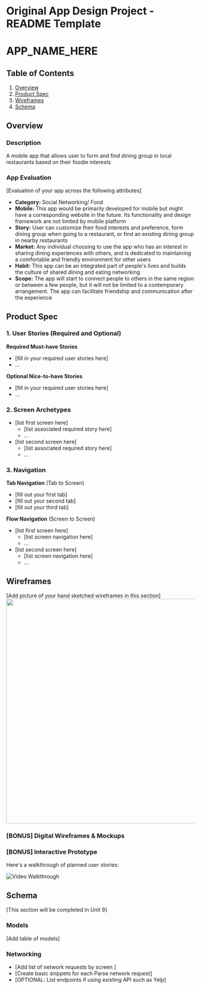 Original App Design Project - README Template
===

# APP_NAME_HERE

## Table of Contents
1. [Overview](#Overview)
1. [Product Spec](#Product-Spec)
1. [Wireframes](#Wireframes)
2. [Schema](#Schema)

## Overview
### Description
A mobile app that allows user to form and find dining group in local restaurants based on their foodie interests

### App Evaluation
[Evaluation of your app across the following attributes]
- **Category:** Social Networking/ Food
- **Mobile:** This app would be primarily developed for mobile but might have a corresponding website in the future. Its functionality and design framework are not limited by mobile platform
- **Story:** User can customize their food interests and preference, form dining group when going to a restaurant, or find an existing dining group in nearby restaurants
- **Market:** Any individual choosing to use the app who has an interest in sharing dining experiences with others, and is dedicated to maintaining a comfortable and friendly environment for other users
- **Habit:** This app can be an integrated part of people's lives and builds the culture of shared dining and eating networking
- **Scope:** The app will start to connect people to others in the same region or between a few people, but it will not be limited to a contemporary arrangement. The app can facilitate friendship and communication after the experience 

## Product Spec

### 1. User Stories (Required and Optional)

**Required Must-have Stories**

* [fill in your required user stories here]
* ...

**Optional Nice-to-have Stories**

* [fill in your required user stories here]
* ...

### 2. Screen Archetypes

* [list first screen here]
   * [list associated required story here]
   * ...
* [list second screen here]
   * [list associated required story here]
   * ...

### 3. Navigation

**Tab Navigation** (Tab to Screen)

* [fill out your first tab]
* [fill out your second tab]
* [fill out your third tab]

**Flow Navigation** (Screen to Screen)

* [list first screen here]
   * [list screen navigation here]
   * ...
* [list second screen here]
   * [list screen navigation here]
   * ...

## Wireframes
[Add picture of your hand sketched wireframes in this section]
<img src="YOUR_WIREFRAME_IMAGE_URL" width=600>

### [BONUS] Digital Wireframes & Mockups

### [BONUS] Interactive Prototype

Here's a walkthrough of planned user stories:

<img src='https://media.giphy.com/media/nE3Dle7rM7LSXTPqGG/giphy.gif' title='Video Walkthrough' width='' alt='Video Walkthrough' />

## Schema 
[This section will be completed in Unit 9]
### Models
[Add table of models]
### Networking
- [Add list of network requests by screen ]
- [Create basic snippets for each Parse network request]
- [OPTIONAL: List endpoints if using existing API such as Yelp]
